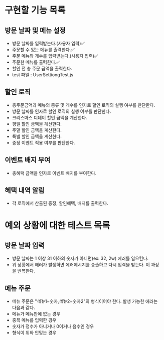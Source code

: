 # 구현할 기능 목록

## 방문 날짜 및 메뉴 설정

- 방문 날짜를 입력받는다.(사용자 입력)✅
- 주문할 수 있는 메뉴를 출력한다.✅
- 주문 메뉴와 개수를 입력받는다.(사용자 입력)✅
- 주문한 메뉴를 출력한다.✅
- 할인 전 총 주문 금액을 출력한다.
- test 파일 : UserSettiongTest.js

## 할인 로직

- 총주문금액과 메뉴의 종류 및 개수를 인자로 할인 로직의 실행 여부를 판단한다.
- 방문 날짜를 인자로 할인 로직의 실행 여부를 판단한다.
- 크리스마스 디데이 할인 금액을 계산한다.
- 평일 할인 금액을 계산한다.
- 주말 할인 금액을 계산한다.
- 특별 할인 금액을 계산한다.
- 증정 이벤트 적용 여부를 판단한다.

## 이벤트 배지 부여

- 총혜택 금액을 인자로 이벤트 배지를 부여한다.

## 혜택 내역 알림

- 각 로직에서 산출된 증정, 할인혜택, 배지를 출력한다.

# 예외 상황에 대한 테스트 목록

## 방문 날짜 입력

- 방문 날짜는 1 이상 31 이하의 숫자가 아니면(ex: 32, 2w) 에러를 일으킨다.
- 위 상황에서 에러가 발생하면 에러메시지를 송출하고 다시 입력을 받는다. 이 과정을 반복한다.

## 메뉴 주문

- 메뉴 주문은 "$메뉴1-$숫자,$메뉴2-$숫자2"의 형식이어야 한다. 발생 가능한 에러는 다음과 같다.
- 메뉴가 메뉴판에 없는 경우
- 중복 메뉴를 입력한 경우
- 숫자가 정수가 아니거나 0이거나 음수인 경우
- 형식이 위와 안맞는 경우
